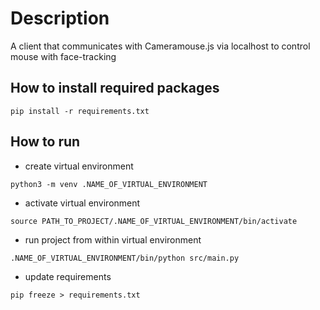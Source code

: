 # Description

A client that communicates with Cameramouse.js via localhost to control mouse with face-tracking

## How to install required packages

`pip install -r requirements.txt`

## How to run

- create virtual environment

`python3 -m venv .NAME_OF_VIRTUAL_ENVIRONMENT`

- activate virtual environment

`source PATH_TO_PROJECT/.NAME_OF_VIRTUAL_ENVIRONMENT/bin/activate`

- run project from within virtual environment

`.NAME_OF_VIRTUAL_ENVIRONMENT/bin/python src/main.py`

- update requirements

`pip freeze > requirements.txt`
